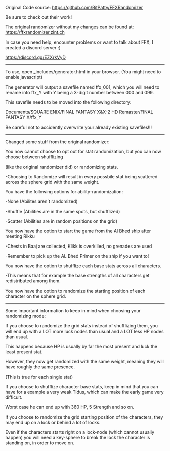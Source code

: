 Original Code source: https://github.com/BitPatty/FFXRandomizer

Be sure to check out their work!

The original randomizer without my changes can be found at: https://ffxrandomizer.zint.ch

In case you need help, encounter problems or want to talk about FFX, I created a discord server :)

https://discord.gg/EZXrkVyD

---------------------------------------------------------------

To use, open _includes/generator.html in your browser. (You might need to enable javascript)

The generator will output a savefile named ffx_001, which you will need to rename into ffx_Y with Y being a 3-digit number between 000 and 099.

This savefile needs to be moved into the following directory:

Documents/SQUARE ENIX/FINAL FANTASY X&X-2 HD Remaster/FINAL FANTASY X/ffx_Y

Be careful not to accidently overwrite your already existing savefiles!!!

--------------------------------------------------------------

Changed some stuff from the original randomizer:

You now cannot choose to opt out for stat randomization, but you can now choose between shufflizing 

(like the original randomizer did) or randomizing stats.

  -Choosing to Randomize will result in every possbile stat being scattered across the sphere grid with the same weight.

You have the following options for ability-randomization:

  -None (Abilites aren´t randomized)

  -Shuffle (Abilities are in the same spots, but shufflized)

  -Scatter (Abilities are in random positions on the grid)

You now have the option to start the game from the Al Bhed ship after meeting Rikku

  -Chests in Baaj are collected, Klikk is overkilled, no grenades are used

  -Remember to pick up the AL Bhed Primer on the ship if you want to!

You now have the option to shufflize each base stats across all characters.

  -This means that for example the base strengths of all characters get redistributed among them.

You now have the option to randomize the starting position of each character on the sphere grid.

-----------------------------------------------------------------------

Some important information to keep in mind when choosing your randomizing mode:

If you choose to randomize the grid stats instead of shufflizing them, you will end up with a LOT more luck nodes than usual and a LOT less HP nodes than usual.

This happens because HP is usually by far the most present and luck the least present stat.

However, they now get randomized with the same weight, meaning they will have roughly the same presence.

(This is true for each single stat)

If you choose to shufflize character base stats, keep in mind that you can have for a example a very weak Tidus, which can make the early game very difficult. 

Worst case he can end up with 360 HP, 5 Strength and so on.

If you choose to randomize the grid starting position of the characters, they may end up on a lock or behind a lot of locks.

Even if the characters starts right on a lock-node (which cannot usually happen) you will need a key-sphere to break the lock the character is standing on, in order to move on.

 
